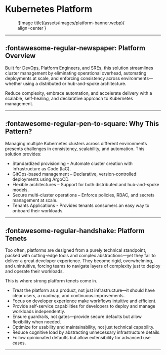 # Kubernetes Platform

<figure markdown="span">
  ![Image title](assets/images/platform-banner.webp){ align=center }
</figure>

---

## :fontawesome-regular-newspaper: Platform Overview

Built for DevOps, Platform Engineers, and SREs, this solution streamlines cluster management by eliminating operational overhead, automating deployments at scale, and enforcing consistency across environments—whether using a distributed or hub-and-spoke architecture.

Reduce complexity, embrace automation, and accelerate delivery with a scalable, self-healing, and declarative approach to Kubernetes management.

---

## :fontawesome-regular-pen-to-square: Why This Pattern?

Managing multiple Kubernetes clusters across different environments presents challenges in consistency, scalability, and automation. This solution provides:

- Standardized provisioning – Automate cluster creation with Infrastructure as Code (IaC).
- GitOps-based management – Declarative, version-controlled deployments using ArgoCD.
- Flexible architectures – Support for both distributed and hub-and-spoke models.
- Secure multi-cluster operations – Enforce policies, RBAC, and secrets management at scale.
- Tenants Applications - Provides tenants consumers an easy way to onboard their workloads.

---

## :fontawesome-regular-handshake: Platform Tenets

Too often, platforms are designed from a purely technical standpoint, packed with cutting-edge tools and complex abstractions—yet they fail to deliver a great developer experience. They become rigid, overwhelming, and unintuitive, forcing teams to navigate layers of complexity just to deploy and operate their workloads.

This is where strong platform tenets come in.

- Treat the platform as a product, not just infrastructure—it should have clear users, a roadmap, and continuous improvements.
- Focus on developer experience make workflows intuitive and efficient.
- Provide self-service capabilities for developers to deploy and manage workloads independently.
- Ensure guardrails, not gates—provide secure defaults but allow flexibility when needed.
- Optimize for usability and maintainability, not just technical capability.
- Reduce cognitive load by abstracting unnecessary infrastructure details.
- Follow opinionated defaults but allow extensibility for advanced use cases.

---
